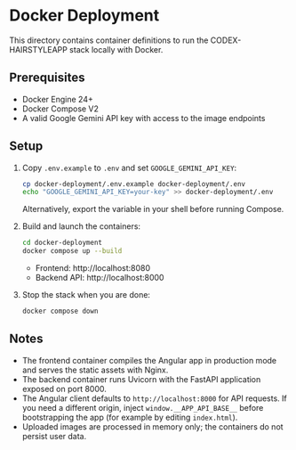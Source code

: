 # Docker Deployment

This directory contains container definitions to run the CODEX-HAIRSTYLEAPP stack locally with Docker.

## Prerequisites

- Docker Engine 24+
- Docker Compose V2
- A valid Google Gemini API key with access to the image endpoints

## Setup

1. Copy `.env.example` to `.env` and set `GOOGLE_GEMINI_API_KEY`:
   ```bash
   cp docker-deployment/.env.example docker-deployment/.env
   echo "GOOGLE_GEMINI_API_KEY=your-key" >> docker-deployment/.env
   ```
   Alternatively, export the variable in your shell before running Compose.

2. Build and launch the containers:
   ```bash
   cd docker-deployment
   docker compose up --build
   ```

   - Frontend: http://localhost:8080
   - Backend API: http://localhost:8000

3. Stop the stack when you are done:
   ```bash
   docker compose down
   ```

## Notes

- The frontend container compiles the Angular app in production mode and serves the static assets with Nginx.
- The backend container runs Uvicorn with the FastAPI application exposed on port 8000.
- The Angular client defaults to `http://localhost:8000` for API requests. If you need a different origin, inject `window.__APP_API_BASE__` before bootstrapping the app (for example by editing `index.html`).
- Uploaded images are processed in memory only; the containers do not persist user data.
